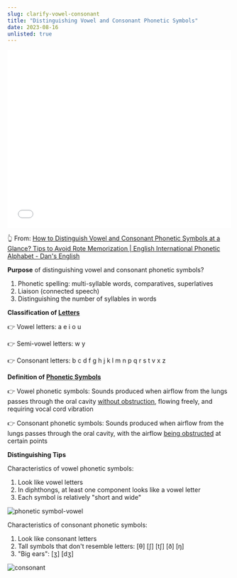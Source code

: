 ```yaml
---
slug: clarify-vowel-consonant
title: "Distinguishing Vowel and Consonant Phonetic Symbols"
date: 2023-08-16
unlisted: true
---
```


<iframe src="//player.bilibili.com/player.html?aid=53139948&bvid=BV114411j77V&cid=92965250&page=1&autoplay=0" scrolling="no" border="0" frameborder="no" framespacing="0" allowfullscreen="true" width="100%" height="400"> </iframe>

👆 From: [How to Distinguish Vowel and Consonant Phonetic Symbols at a Glance? Tips to Avoid Rote Memorization | English International Phonetic Alphabet - Dan's English](https://www.bilibili.com/video/BV114411j77V/)

**Purpose** of distinguishing vowel and consonant phonetic symbols?

1. Phonetic spelling: multi-syllable words, comparatives, superlatives
2. Liaison (connected speech)
3. Distinguishing the number of syllables in words

**Classification of <u>Letters</u>**

👉 Vowel letters: a e i o u

👉 Semi-vowel letters: w y

👉 Consonant letters: b c d f g h j k l m n p q r s t v x z

**Definition of <u>Phonetic Symbols</u>**

👉 Vowel phonetic symbols: Sounds produced when airflow from the lungs passes through the oral cavity <u>without obstruction</u>, flowing freely, and requiring vocal cord vibration

👉 Consonant phonetic symbols: Sounds produced when airflow from the lungs passes through the oral cavity, with the airflow <u>being obstructed</u> at certain points

**Distinguishing Tips**

Characteristics of vowel phonetic symbols:

1. Look like vowel letters
2. In diphthongs, at least one component looks like a vowel letter
3. Each symbol is relatively "short and wide"

![phonetic symbol-vowel](https://img.wukaipeng.com/2023/0816-071649-image-20230816071649555.png)

Characteristics of consonant phonetic symbols:

1. Look like consonant letters
2. Tall symbols that don't resemble letters: [θ] [∫] [t∫] [ð] [ŋ]
3. "Big ears": [ʒ] [dʒ]

![consonant](https://img.wukaipeng.com/2023/0816-072940-image-20230816072939797.png)



